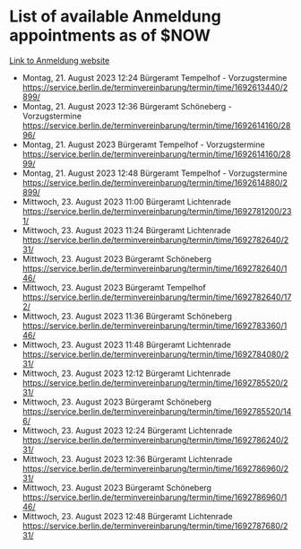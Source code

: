 # List of available Anmeldung appointments as of $NOW
[Link to Anmeldung website](https://service.berlin.de/terminvereinbarung/termin/tag.php?termin=1&anliegen[]=120686&dienstleisterlist=122210,122217,327316,122219,327312,122227,327314,122231,327346,122243,327348,122254,122252,329742,122260,329745,122262,329748,122271,327278,122273,327274,122277,327276,330436,122280,327294,122282,327290,122284,327292,122291,327270,122285,327266,122286,327264,122296,327268,150230,329760,122297,327286,122294,327284,122312,329763,122314,329775,122304,327330,122311,327334,122309,327332,317869,122281,327352,122279,329772,122283,122276,327324,122274,327326,122267,329766,122246,327318,122251,327320,122257,327322,122208,327298,122226,327300&herkunft=http%3A%2F%2Fservice.berlin.de%2Fdienstleistung%2F120686%2F)
- Montag, 21. August 2023 12:24 Bürgeramt Tempelhof - Vorzugstermine https://service.berlin.de/terminvereinbarung/termin/time/1692613440/2899/
- Montag, 21. August 2023 12:36 Bürgeramt Schöneberg - Vorzugstermine https://service.berlin.de/terminvereinbarung/termin/time/1692614160/2896/
- Montag, 21. August 2023  Bürgeramt Tempelhof - Vorzugstermine https://service.berlin.de/terminvereinbarung/termin/time/1692614160/2899/
- Montag, 21. August 2023 12:48 Bürgeramt Tempelhof - Vorzugstermine https://service.berlin.de/terminvereinbarung/termin/time/1692614880/2899/
- Mittwoch, 23. August 2023 11:00 Bürgeramt Lichtenrade https://service.berlin.de/terminvereinbarung/termin/time/1692781200/231/
- Mittwoch, 23. August 2023 11:24 Bürgeramt Lichtenrade https://service.berlin.de/terminvereinbarung/termin/time/1692782640/231/
- Mittwoch, 23. August 2023  Bürgeramt Schöneberg https://service.berlin.de/terminvereinbarung/termin/time/1692782640/146/
- Mittwoch, 23. August 2023  Bürgeramt Tempelhof https://service.berlin.de/terminvereinbarung/termin/time/1692782640/172/
- Mittwoch, 23. August 2023 11:36 Bürgeramt Schöneberg https://service.berlin.de/terminvereinbarung/termin/time/1692783360/146/
- Mittwoch, 23. August 2023 11:48 Bürgeramt Lichtenrade https://service.berlin.de/terminvereinbarung/termin/time/1692784080/231/
- Mittwoch, 23. August 2023 12:12 Bürgeramt Lichtenrade https://service.berlin.de/terminvereinbarung/termin/time/1692785520/231/
- Mittwoch, 23. August 2023  Bürgeramt Schöneberg https://service.berlin.de/terminvereinbarung/termin/time/1692785520/146/
- Mittwoch, 23. August 2023 12:24 Bürgeramt Lichtenrade https://service.berlin.de/terminvereinbarung/termin/time/1692786240/231/
- Mittwoch, 23. August 2023 12:36 Bürgeramt Lichtenrade https://service.berlin.de/terminvereinbarung/termin/time/1692786960/231/
- Mittwoch, 23. August 2023  Bürgeramt Schöneberg https://service.berlin.de/terminvereinbarung/termin/time/1692786960/146/
- Mittwoch, 23. August 2023 12:48 Bürgeramt Lichtenrade https://service.berlin.de/terminvereinbarung/termin/time/1692787680/231/
